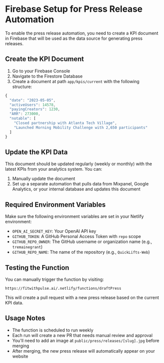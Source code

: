 # Firebase Setup for Press Release Automation

To enable the press release automation, you need to create a KPI document in Firebase that will be used as the data source for generating press releases.

## Create the KPI Document

1. Go to your Firebase Console
2. Navigate to the Firestore Database
3. Create a document at path `app/kpis/current` with the following structure:

```javascript
{
  "date": "2023-05-05",
  "activeUsers": 14578,
  "payingCreators": 1230,
  "ARR": 273000,
  "notable": [
    "Closed partnership with Atlanta Tech Village",
    "Launched Morning Mobility Challenge with 2,650 participants"
  ]
}
```

## Update the KPI Data

This document should be updated regularly (weekly or monthly) with the latest KPIs from your analytics system. You can:

1. Manually update the document
2. Set up a separate automation that pulls data from Mixpanel, Google Analytics, or your internal database and updates this document

## Required Environment Variables

Make sure the following environment variables are set in your Netlify environment:

- `OPEN_AI_SECRET_KEY`: Your OpenAI API key
- `GITHUB_TOKEN`: A GitHub Personal Access Token with `repo` scope
- `GITHUB_REPO_OWNER`: The GitHub username or organization name (e.g., `tremainegrant`)
- `GITHUB_REPO_NAME`: The name of the repository (e.g., `QuickLifts-Web`)

## Testing the Function

You can manually trigger the function by visiting:

```
https://fitwithpulse.ai/.netlify/functions/draftPress
```

This will create a pull request with a new press release based on the current KPI data.

## Usage Notes

- The function is scheduled to run weekly
- Each run will create a new PR that needs manual review and approval
- You'll need to add an image at `public/press/releases/[slug].jpg` before merging
- After merging, the new press release will automatically appear on your website 